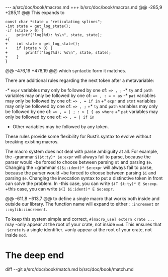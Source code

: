 --- a/src/doc/book/macros.md
+++ b/src/doc/book/macros.md
@@ -285,9 +285,11 @@ This expands to
 
 ```text
 const char *state = "reticulating splines";
-int state = get_log_state();
-if (state > 0) {
-    printf("log(%d): %s\n", state, state);
+{
+    int state = get_log_state();
+    if (state > 0) {
+        printf("log(%d): %s\n", state, state);
+    }
 }
 ```
 
@@ -476,19 +478,19 @@ which syntactic form it matches.
 
 There are additional rules regarding the next token after a metavariable:
 
-* `expr` variables may only be followed by one of: `=> , ;`
-* `ty` and `path` variables may only be followed by one of: `=> , : = > as`
-* `pat` variables may only be followed by one of: `=> , = if in`
+* `expr` and `stmt` variables may only be followed by one of: `=> , ;`
+* `ty` and `path` variables may only be followed by one of: `=> , = | ; : > [ { as where`
+* `pat` variables may only be followed by one of: `=> , = | if in`
 * Other variables may be followed by any token.
 
 These rules provide some flexibility for Rust’s syntax to evolve without
 breaking existing macros.
 
 The macro system does not deal with parse ambiguity at all. For example, the
-grammar `$($t:ty)* $e:expr` will always fail to parse, because the parser would
-be forced to choose between parsing `$t` and parsing `$e`. Changing the
+grammar `$($i:ident)* $e:expr` will always fail to parse, because the parser would
+be forced to choose between parsing `$i` and parsing `$e`. Changing the
 invocation syntax to put a distinctive token in front can solve the problem. In
-this case, you can write `$(T $t:ty)* E $e:exp`.
+this case, you can write `$(I $i:ident)* E $e:expr`.
 
 [item]: ../reference.html#items
 
@@ -611,8 +613,7 @@ to define a single macro that works both inside and outside our library. The
 function name will expand to either `::increment` or `::mylib::increment`.
 
 To keep this system simple and correct, `#[macro_use] extern crate ...` may
-only appear at the root of your crate, not inside `mod`. This ensures that
-`$crate` is a single identifier.
+only appear at the root of your crate, not inside `mod`.
 
 # The deep end
 
diff --git a/src/doc/book/match.md b/src/doc/book/match.md
